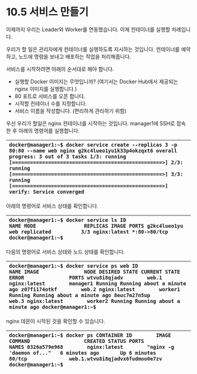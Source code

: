 # 10.5 서비스 만들기

이제까지 우리는 Leader와 Worker를 연동했습니다. 이제 컨테이너를 실행할 차례입니다.

우리가 할 일은 관리자에게 컨테이너를 실행하도록 지시하는 것입니다. 컨테이너를 예약하고, 노드에 명령을 보내고 배포하는 작업을 처리해줍니다.

서비스를 시작하려면 아래의 순서대로 해야 합니다.

* 실행할 Docker 이미지는 무엇입니까? \(여기서는 Docker Hub에서 제공되는 nginx 이미지를 실행합니다.\)
* 80 포트로 서비스를 오픈 합니다.
* 시작할 컨테이너 수를 지정합니다.
* 서비스 이름을 작성합니다. \(편리하게 관리하기 위함\)

우선 우리가 할일은 nginx 컨테이너를 시작하는 것입니다. manager1에 SSH로 접속 한 후 아래의 명령어를 실행합니다.

| `docker@manager1:~$ docker service create --replicas 3 -p 80:80 --name web nginx g2kc4lueo1yu1k33p4okzqxt6 overall progress: 3 out of 3 tasks 1/3: running   [==================================================>] 2/3: running   [==================================================>] 3/3: running   [==================================================>] verify: Service converged` |
| :--- |


아래의 명령어로 서비스 상태를 확인합니다.

| `docker@manager1:~$ docker service ls ID                  NAME MODE                REPLICAS IMAGE PORTS g2kc4lueo1yu        web replicated          3/3 nginx:latest *:80->80/tcp docker@manager1:~$` |
| :--- |


다음의 명령어로 서비스 상태와 노드 상태를 확인합니다.

| `docker@manager1:~$ docker service ps web ID                  NAME IMAGE               NODE DESIRED STATE CURRENT STATE                ERROR               PORTS wtvu8i8qjadv        web.1 nginx:latest        manager1 Running Running about a minute ago z07fi174otkf        web.2 nginx:latest        worker1 Running Running about a minute ago 8euc7m27n5up        web.3 nginx:latest        worker2 Running Running about a minute ago docker@manager1:~$` |
| :--- |


nginx 데몬이 시작된 것을 확인할 수 있습니다.

| `docker@manager1:~$ docker ps CONTAINER ID        IMAGE COMMAND                  CREATED STATUS PORTS               NAMES 0326a579e968        nginx:latest        "nginx -g 'daemon of..."   6 minutes ago       Up 6 minutes        80/tcp              web.1.wtvu8i8qjadvx6fudmoo0e7zv docker@manager1:~$` |
| :--- |



